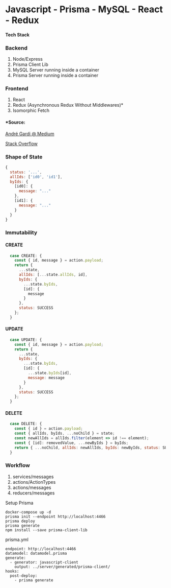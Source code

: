 # Javascript - Prisma - MySQL - React - Redux 
#### Tech Stack
### Backend
1. Node/Express
2. Prisma Client Lib
3. MySQL Server running inside a container
4. Prisma Server running inside a container
### Frontend
1. React
2. Redux (Asynchronous Redux Without Middlewares)*
3. Isomorphic Fetch

#### *Source:
[André Gardi @ Medium](https://medium.com/javascript-in-plain-english/asynchronous-redux-without-middlewares-using-es2017-a42c2699d4d0)

[Stack Overflow](https://stackoverflow.com/questions/34401098/remove-a-property-in-an-object-immutably)

### Shape of State
```javascript
{
  status: '...',
  allIds: ['id0', 'id1'],
  byIds: {
    [id0]: {
      message: "..."
    },
    [id1]: {
      message: "..."
    }
  }
}
```
### Immutability
#### CREATE
```javascript
  case CREATE: {
    const { id, message } = action.payload;
    return {
      ...state,
      allIds: [...state.allIds, id],
      byIds: {
        ...state.byIds,
        [id]: {
          message
        }
      },
      status: SUCCESS
    };
  }
```
#### UPDATE
``` javascript
  case UPDATE: {
    const { id, message } = action.payload;
    return {
      ...state,
      byIds: {
        ...state.byIds,
        [id]: {
          ...state.byIds[id],
          message: message
        }
      },
      status: SUCCESS
    };    
  }
```
#### DELETE
``` javascript
  case DELETE: {
    const { id } = action.payload;
    const { allIds, byIds, ...noChild } = state;
    const newAllIds = allIds.filter(element => id !== element);
    const { [id]: removedValue, ...newByIds } = byIds;
    return { ...noChild, allIds: newAllIds, byIds: newByIds, status: SUCCESS };
  }
```
### Workflow
1. services/messages
2. actions/ActionTypes
3. actions/messages
4. reducers/messages

Setup Prisma
```
docker-compose up -d
prisma init --endpoint http://localhost:4466
prisma deploy
prisma generate
npm install --save prisma-client-lib
```

prisma.yml
```
endpoint: http://localhost:4466
datamodel: datamodel.prisma
generate:
  - generator: javascript-client
    output: ../server/generated/prisma-client/
hooks:
  post-deploy:
    - prisma generate
```